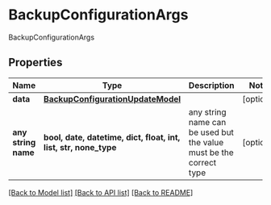 # BackupConfigurationArgs

BackupConfigurationArgs

## Properties
Name | Type | Description | Notes
------------ | ------------- | ------------- | -------------
**data** | [**BackupConfigurationUpdateModel**](BackupConfigurationUpdateModel.md) |  | [optional] 
**any string name** | **bool, date, datetime, dict, float, int, list, str, none_type** | any string name can be used but the value must be the correct type | [optional]

[[Back to Model list]](../README.md#documentation-for-models) [[Back to API list]](../README.md#documentation-for-api-endpoints) [[Back to README]](../README.md)


